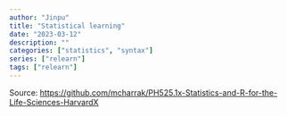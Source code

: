 ```yaml
---
author: "Jinpu"
title: "Statistical learning"
date: "2023-03-12"
description: ""
categories: ["statistics", "syntax"]
series: ["relearn"]
tags: ["relearn"]
---
```


Source: https://github.com/mcharrak/PH525.1x-Statistics-and-R-for-the-Life-Sciences-HarvardX


